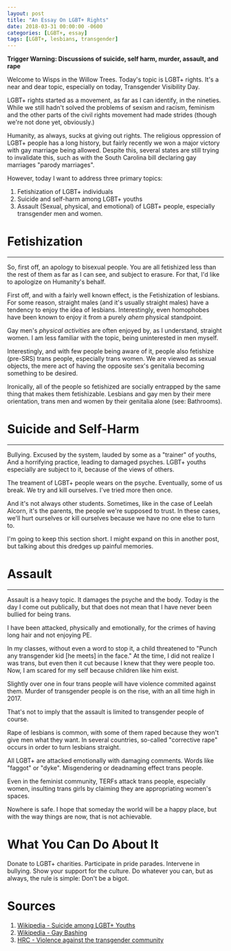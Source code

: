 ```yaml
---
layout: post
title: "An Essay On LGBT+ Rights"
date: 2018-03-31 00:00:00 -0600
categories: [LGBT+, essay]
tags: [LGBT+, lesbians, transgender]
---
```


**Trigger Warning: Discussions of suicide, self harm, murder, assault, and rape**

Welcome to Wisps in the Willow Trees.
Today's topic is LGBT+ rights. It's a near and dear topic, especially on today,
Transgender Visibility Day.

LGBT+ rights started as a movement, as far as I can identify, in the nineties.
While we still hadn't solved the problems of sexism and racism, feminism and the
other parts of the civil rights movement had made strides (though we're not done
yet, obviously.)

Humanity, as always, sucks at giving out rights. The religious oppression of
LGBT+ people has a long history, but fairly recently we won a major victory with
gay marriage being allowed. Despite this, several states are still trying to
invalidate this, such as with the South Carolina bill declaring gay marriages
"parody marriages".

However, today I want to address three primary topics:

1. Fetishization of LGBT+ individuals
2. Suicide and self-harm among LGBT+ youths
3. Assault (Sexual, physical, and emotional) of LGBT+ people, especially
transgender men and women.


# Fetishization
---
So, first off, an apology to bisexual people. You are all fetishized less
than the rest of them as far as I can see, and subject to erasure. For that,
I'd like to apologize on Humanity's behalf.

First off, and with a fairly well known effect, is the Fetishization of
lesbians. For some reason, straight males (and it's usually straight males)
have a tendency to enjoy the idea of lesbians. Interestingly, even homophobes
have been known to enjoy it from a purely *ahem* physical standpoint.

Gay men's *physical activities* are often enjoyed by, as I understand,
straight women. I am less familiar with the topic, being uninterested in men
myself.

Interestingly, and with few people being aware of it, people also fetishize
(pre-SRS) trans people, especially trans women. We are viewed as sexual objects,
the mere act of having the opposite sex's genitalia becoming something to be
desired.

Ironically, all of the people so fetishized are socially entrapped by the same
thing that makes them fetishizable. Lesbians and gay men by their mere
orientation, trans men and women by their genitalia alone (see: Bathrooms).

# Suicide and Self-Harm
---
Bullying. Excused by the system, lauded by some as a "trainer" of youths,
And a horrifying practice, leading to damaged psyches. LGBT+ youths especially
are subject to it, because of the views of others.

The treament of LGBT+ people wears on the psyche. Eventually, some of us break.
We try and kill ourselves. I've tried more then once.

And it's not always other students. Sometimes, like in the case of Leelah Alcorn,
it's the parents, the people we're supposed to trust. In these cases, we'll hurt
ourselves or kill ourselves because we have no one else to turn to.

I'm going to keep this section short. I might expand on this in another post,
but talking about this dredges up painful memories.

# Assault
---
Assault is a heavy topic. It damages the psyche and the body.
Today is the day I come out publically, but that does not mean that I have never
been bullied for being trans.

I have been attacked, physically and emotionally, for the crimes of having long
hair and not enjoying PE.

In my classes, without even a word to stop it, a child threatened to "Punch any
transgender kid [he meets] in the face." At the time, I did not realize I was
trans, but even then it cut because I knew that they were people too. Now, I am
scared for my self because children like him exist.

Slightly over one in four trans people will have violence commited against them.
Murder of transgender people is on the rise, with an all time high in 2017.

That's not to imply that the assault is limited to transgender people of course.

Rape of lesbians is common, with some of them raped because they won't give men
what they want. In several countries, so-called "corrective rape" occurs in
order to turn lesbians straight.

All LGBT+ are attacked emotionally with damaging comments. Words like "faggot"
or "dyke". Misgendering or deadnaming effect trans people.

Even in the feminist community, TERFs attack trans people, especially women,
insulting trans girls by claiming they are appropriating women's spaces.

Nowhere is safe. I hope that someday the world will be a happy place, but with
the way things are now, that is not achievable.

# What You Can Do About It
Donate to LGBT+ charities.
Participate in pride parades.
Intervene in bullying.
Show your support for the culture.
Do whatever you can, but as always, the rule is simple:
Don't be a bigot.

# Sources
1. [Wikipedia - Suicide among LGBT+ Youths](https://en.wikipedia.org/wiki/Suicide_among_LGBT+_youth)
2. [Wikipedia - Gay Bashing](https://en.wikipedia.org/wiki/Gay_bashing)
3. [HRC - Violence against the transgender community](https://www.hrc.org/resources/violence-against-the-transgender-community-in-2018)
